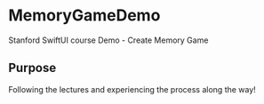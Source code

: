 # MemoryGameDemo
Stanford SwiftUI course Demo - Create Memory Game 

## Purpose
Following the lectures and experiencing the process along the way!
##
